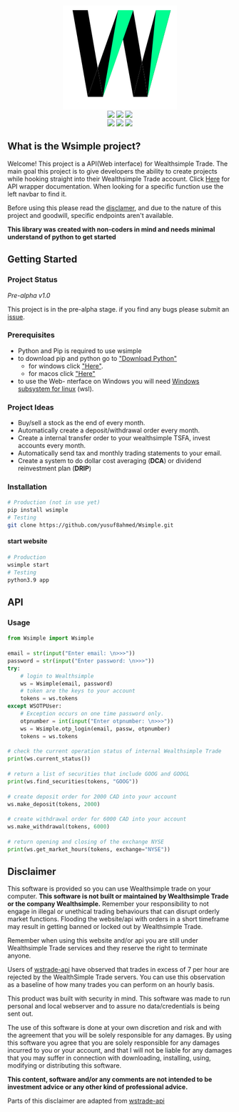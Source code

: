 <p align="center">
  <a>
    <img src="images/logo64.svg">
    <br>
    <img src="https://forthebadge.com/images/badges/made-with-javascript.svg">
    <img src="https://forthebadge.com/images/badges/open-source.svg">
    <img src="https://forthebadge.com/images/badges/made-with-python.svg">
    <br>
    <img src="https://forthebadge.com/images/badges/powered-by-oxygen.svg">
    <img src="https://forthebadge.com/images/badges/powered-by-overtime.svg">
    <img src="https://forthebadge.com/images/badges/powered-by-responsibility.svg">
  </a>
</p>

## What is the Wsimple project?
Welcome! This project is a API(Web interface) for Wealthsimple Trade. The main goal this project is to give developers the ability to create projects while hooking straight into their Wealthsimple Trade account. Click [Here](https://yusuf8ahmed.github.io/Wsimple/api/api.html#app.api.api.Wsimple) for API wrapper documentation. When looking for a specific function use the left navbar to find it.

Before using this please read the [disclamer](#disclamer), and due to the nature of this project and goodwill, specific endpoints aren't available.

**This library was created with non-coders in mind and needs minimal understand of python to get started**

## Getting Started
  ### Project Status

  _Pre-alpha v1.0_  

  This project is in the pre-alpha stage. if you find any bugs please submit an [issue](https://github.com/yusuf8ahmed/Wsimple/issues/new).

  ### Prerequisites
  * Python and Pip is required to use wsimple
  * to download pip and python go to ["Download Python"](https://realpython.com/installing-python/)
    * for windows click ["Here"](https://realpython.com/installing-python/#how-to-install-python-on-windows). 
    * for macos click ["Here"](https://realpython.com/installing-python/#how-to-install-python-on-macos)
  * to use the Web- nterface on Windows you will need [Windows subsystem for linux](https://docs.microsoft.com/en-us/windows/wsl/install-win10) (wsl).

  ### Project Ideas
  * Buy/sell a stock as the end of every month.
  * Automatically create a deposit/withdrawal order every month.
  * Create a internal transfer order to your wealthsimple TSFA, invest accounts every month.
  * Automatically send tax and monthly trading statements to your email.
  * Create a system to do dollar cost averaging (**DCA**) or dividend reinvestment plan (**DRIP**)

  ### Installation
  ```bash
  # Production (not in use yet)
  pip install wsimple 
  # Testing
  git clone https://github.com/yusuf8ahmed/Wsimple.git
  ```
  #### start website
  ```bash
  # Production
  wsimple start
  # Testing
  python3.9 app
  ```

<a id="index"></a> 

## API
### Usage
  ```python
  from Wsimple import Wsimple

  email = str(input("Enter email: \n>>>"))
  password = str(input("Enter password: \n>>>"))
  try:
      # login to Wealthsimple
      ws = Wsimple(email, password) 
      # token are the keys to your account
      tokens = ws.tokens 
  except WSOTPUser:
      # Exception occurs on one time password only.
      otpnumber = int(input("Enter otpnumber: \n>>>"))
      ws = Wsimple.otp_login(email, passw, otpnumber)
      tokens = ws.tokens  

  # check the current operation status of internal Wealthsimple Trade
  print(ws.current_status())
  
  # return a list of securities that include GOOG and GOOGL
  print(ws.find_securities(tokens, "GOOG")) 
  
  # create deposit order for 2000 CAD into your account
  ws.make_deposit(tokens, 2000)
  
  # create withdrawal order for 6000 CAD into your account
  ws.make_withdrawal(tokens, 6000)
  
  # return opening and closing of the exchange NYSE
  print(ws.get_market_hours(tokens, exchange="NYSE"))
  ```

<a id="disclamer"></a> 

## Disclaimer

  This software is provided so you can use Wealthsimple trade on your computer. **This software is not built or maintained by Wealthsimple Trade or the company Wealthsimple.** Remember your responsibility to not engage in illegal or unethical trading behaviours that can disrupt orderly market functions. Flooding the website/api with orders in a short timeframe may result in getting banned or locked out by Wealthsimple Trade.

  Remember when using this website and/or api you are still under Wealthsimple Trade services and they reserve the right to terminate anyone.

  Users of [wstrade-api](https://github.com/ahmedsakr/wstrade-api) have observed that trades in excess of 7 per hour are rejected by the WealthSimple Trade servers. You can use this observation as a baseline of how many trades you can perform on an hourly basis.

  This product was built with security in mind. This software was made to run personal and local webserver and to assure no data/credentials is being sent out. 
  
  The use of this software is done at your own discretion and risk and with the agreement that you will be solely responsible for any damages. By using this software you agree that you are solely responsible for any damages incurred to you or your account, and that I will not be liable for any damages that you may suffer in connection with downloading, installing, using, modifying or distributing this software.

  **This content, software and/or any comments are not intended to be investment advice or any other kind of professional advice.**

  Parts of this disclaimer are adapted from [wstrade-api](https://github.com/ahmedsakr/wstrade-api)
